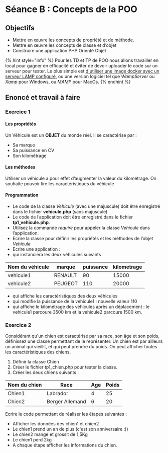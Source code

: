 # Séance B : Concepts de la POO

## Objectifs

* Mettre en œuvre les concepts de propriété et de méthode.
* Mettre en œuvre les concepts de classe et d’objet
* Construire une application PHP Orienté Objet

{% hint style="info" %}
Pour les TD et TP de POO nous allons travailler en local pour gagner en efficacité et éviter de devoir uploader le code sur un serveur pour tester. Le plus simple est [d'utiliser une image docker avec un serveur LAMP configuré](../faq.md), ou une version logiciel tel que _WampServer_ ou _Xamp_ pour Windows, ou _MAMP_ pour MacOs.
{% endhint %}

## Enoncé et travail à faire

### Exercice 1

#### **Les propriétés**

Un Véhicule est un **OBJET** du monde réel. Il se caractérise par :

* Sa marque
* Sa puissance en CV
* Son kilométrage

#### **Les méthodes**

Utiliser un véhicule a pour effet d’augmenter la valeur du kilométrage. On souhaite pouvoir lire les caractéristiques du véhicule

#### **Programmation**

* Le code de la classe _Vehicule_ (avec une majuscule) doit être enregistré dans le fichier **vehicule.php** (sans majuscule)
* Le code de l’application doit être enregistré dans le fichier **tp1\_vehicule.php**.&#x20;
* Utilisez la commande _require_ pour appeler la classe _Vehicule_ dans l’application.
* Ecrire la classe pour définir les propriétés et les méthodes de l’objet _Vehicule_
* Ecrire une application :
* qui instanciera les deux véhicules suivants

| Nom du véhicule | marque  | puissance | kilometrage |
| --------------- | ------- | --------- | ----------- |
| vehicule1       | RENAULT | 90        | 15000       |
| vehicule2       | PEUGEOT | 110       | 20000       |

* qui affiche les caractéristiques des deux véhicules
* qui modifie la puissance de la vehicule1 : nouvelle valeur 110
* qui affiche le kilométrage des véhicules après un déplacement : le vehicule1 parcoure 3500 km et la vehicule2 parcoure 1500 km.

### Exercice 2

Considérant qu'un chien est caractérisé par sa race, son âge et son poids, définissez une classe permettant de le représenter. Un chien est par ailleurs un animal qui vieillit, et qui peut prendre du poids. On peut afficher toutes les caractéristiques des chiens.

1. Définir la classe Chien
2. Créer le fichier tp1\_chien.php pour tester la classe.
3. Créer les deux chiens suivants :

| Nom du chien | Race            | Age | Poids |
| ------------ | --------------- | --- | ----- |
| Chien1       | Labrador        | 4   | 25    |
| Chien2       | Berger Allemand | 6   | 20    |

Ecrire le code permettant de réaliser les étapes suivantes :

* Afficher les données des chien1 et chien2
* Le chien1 prend un an de plus (c'est son anniversaire :))
* Le chien2 mange et grossit de 1,5Kg
* Le chien1 perd 2kg
* A chaque étape afficher les informations du chien.
